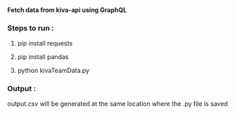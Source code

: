 #### Fetch data from kiva-api using GraphQL

### Steps to run :

1. pip install requests

2. pip install pandas

3. python kivaTeamData.py

### Output :

output.csv will be generated at the same location where the .py file is saved

